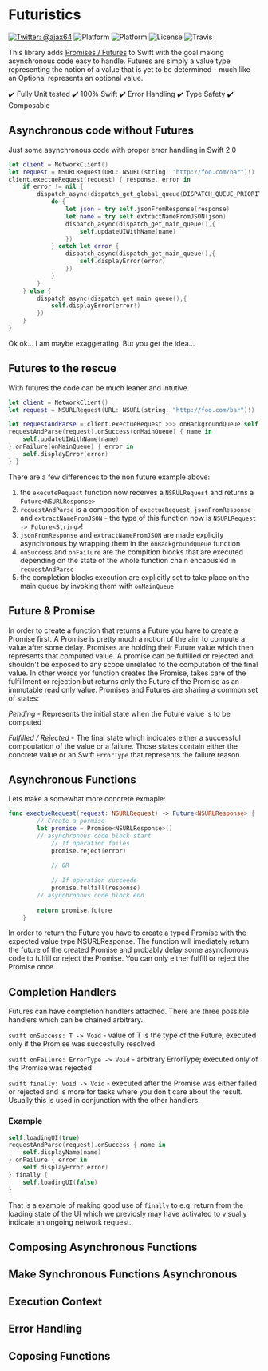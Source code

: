 # Futuristics
[![Twitter: @ajax64](https://img.shields.io/badge/Author-Alexander%20Ney-00B893.svg)](https://twitter.com/ajax64)
![Platform](https://img.shields.io/cocoapods/v/Futuristics.svg)
![Platform](https://img.shields.io/cocoapods/p/Futuristics.svg)
![License](https://img.shields.io/cocoapods/l/Futuristics.svg)
![Travis](https://img.shields.io/travis/AlexanderNey/Futuristics.svg)


This library adds [Promises / Futures](https://en.wikipedia.org/wiki/Futures_and_promises) to Swift with the goal making asynchronous code easy to handle. Futures are simply a value type representing the notion of a value that is yet to be determined - much like an Optional represents an optional value.


✔️ Fully Unit tested
✔️ 100% Swift
✔️ Error Handling
✔️ Type Safety
✔️ Composable

## Asynchronous code without Futures
Just some asynchronous code with proper error handling in Swift 2.0
```swift
let client = NetworkClient()
let request = NSURLRequest(URL: NSURL(string: "http://foo.com/bar")!)
client.exectueRequest(request) { response, error in
    if error != nil {
        dispatch_async(dispatch_get_global_queue(DISPATCH_QUEUE_PRIORITY_DEFAULT, 0)) {
            do {
                let json = try self.jsonFromResponse(response)
                let name = try self.extractNameFromJSON(json)
                dispatch_async(dispatch_get_main_queue(),{
                    self.updateUIWithName(name)
                })
            } catch let error {
                dispatch_async(dispatch_get_main_queue(),{
                    self.displayError(error)
                })
            }
        }
    } else {
        dispatch_async(dispatch_get_main_queue(),{
            self.displayError(error!)
        })
    }
}
```

Ok ok... I am maybe exaggerating. But you get the idea...

## Futures to the rescue
With futures the code can be much leaner and intutive.

```swift
let client = NetworkClient()
let request = NSURLRequest(URL: NSURL(string: "http://foo.com/bar")!)

let requestAndParse = client.exectueRequest >>> onBackgroundQueue(self.jsonFromResponse >>> self.extractNameFromJSON)
requestAndParse(request).onSuccess(onMainQueue) { name in
    self.updateUIWithName(name)
}.onFailure(onMainQueue) { error in
    self.displayError(error)
} }
```

There are a few differences to the non future example above:
1. the `executeRequest` function now receives a `NSRULRequest` and returns a `Future<NSURLResponse>`
2. `requestAndParse` is a composition of `exectueRequest`, `jsonFromResponse` and `extractNameFromJSON` - the type of this function now is `NSURLRequest -> Future<String>`!
4. `jsonFromResponse` and `extractNameFromJSON` are made explicity asynchronous by wrapping them in the `onBackgroundQueue` function
5. `onSuccess` and `onFailure` are the compltion blocks that are executed depending on the state of the whole function chain encapusled in `requestAndParse`
5. the completion blocks execution are explicitly set to take place on the main queue by invoking them with `onMainQueue`

## Future & Promise
In order to create a function that returns a Future you have to create a Promise first. A Promise is pretty much a notion of the aim to compute a value after some delay. Promises are holding their Future value which then represents that computed value. A promise can be fulfilled or rejected and shouldn't be exposed to any scope unrelated to the computation of the final value. In other words yor function creates the Promise, takes care of the fulfillment or rejection but returns only the Future of the Promise as an immutable read only value. Promises and Futures are sharing a common set of states:

*Pending* - Represents the initial state when the Future value is to be computed

*Fulfilled / Rejected* - The final state which indicates either a successful compoutation of the value or a failure. Those states contain either the concrete value or an Swift `ErrorType` that represents the failure reason.

## Asynchronous Functions
Lets make a somewhat more concrete exmaple:
```swift
func exectueRequest(request: NSURLRequest) -> Future<NSURLResponse> {
        // Create a pormise
        let promise = Promise<NSURLResponse>()
        // asynchronous code block start
            // If operation failes
            promise.reject(error)
        
            // OR
        
            // If operation succeeds
            promise.fulfill(response)
        // asynchronous code block end
        
        return promise.future
    }

```

In order to return the Future you have to create a typed Promise with the expected value type NSURLResponse. The function will imediately return the future of the created Promise and probably delay some asynchonous code to fulfill or reject the Promise. You can only either fulfill or reject the Promise once.

## Completion Handlers
Futures can have completion handlers attached. There are three possible handlers which can be chained arbitrary.

```swift onSuccess: T -> Void``` - value of T is the type of the Future; executed only if the Promise was succesfully resolved

```swift onFailure: ErrorType -> Void``` - arbitrary ErrorType; executed only of the Promise was rejected

```swift finally: Void -> Void``` - executed after the Promise was either failed or rejected and is more for tasks where you don't care about the result. Usually this is used in conjunction with the other handlers.


### Example

```swift
self.loadingUI(true)
requestAndParse(request).onSuccess { name in
    self.displayName(name)
}.onFailure { error in
    self.displayError(error)
}.finally {
    self.loadingUI(false)
}
```

That is a example of making good use of `finally` to e.g. return from the loading state of the UI which we previosly may have activated to visually indicate an ongoing network request.


## Composing Asynchronous Functions

## Make Synchronous Functions Asynchronous

## Execution Context

## Error Handling

## Coposing Functions
